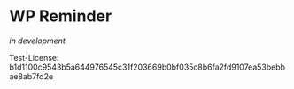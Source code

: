 # WP Reminder

*in development*

Test-License: b1d1100c9543b5a644976545c31f203669b0bf035c8b6fa2fd9107ea53bebbae8ab7fd2e